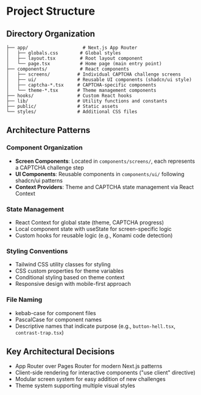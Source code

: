 # Project Structure

## Directory Organization

```
├── app/                    # Next.js App Router
│   ├── globals.css        # Global styles
│   ├── layout.tsx         # Root layout component
│   └── page.tsx           # Home page (main entry point)
├── components/            # React components
│   ├── screens/          # Individual CAPTCHA challenge screens
│   ├── ui/               # Reusable UI components (shadcn/ui style)
│   ├── captcha-*.tsx     # CAPTCHA-specific components
│   └── theme-*.tsx       # Theme management components
├── hooks/                # Custom React hooks
├── lib/                  # Utility functions and constants
├── public/               # Static assets
└── styles/               # Additional CSS files
```

## Architecture Patterns

### Component Organization
- **Screen Components**: Located in `components/screens/`, each represents a CAPTCHA challenge step
- **UI Components**: Reusable components in `components/ui/` following shadcn/ui patterns
- **Context Providers**: Theme and CAPTCHA state management via React Context

### State Management
- React Context for global state (theme, CAPTCHA progress)
- Local component state with useState for screen-specific logic
- Custom hooks for reusable logic (e.g., Konami code detection)

### Styling Conventions
- Tailwind CSS utility classes for styling
- CSS custom properties for theme variables
- Conditional styling based on theme context
- Responsive design with mobile-first approach

### File Naming
- kebab-case for component files
- PascalCase for component names
- Descriptive names that indicate purpose (e.g., `button-hell.tsx`, `contrast-trap.tsx`)

## Key Architectural Decisions
- App Router over Pages Router for modern Next.js patterns
- Client-side rendering for interactive components ("use client" directive)
- Modular screen system for easy addition of new challenges
- Theme system supporting multiple visual styles